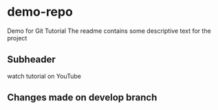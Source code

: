 # demo-repo
Demo for Git Tutorial
The readme contains some descriptive text for the project
## Subheader 

watch tutorial on YouTube

## Changes made on develop branch 